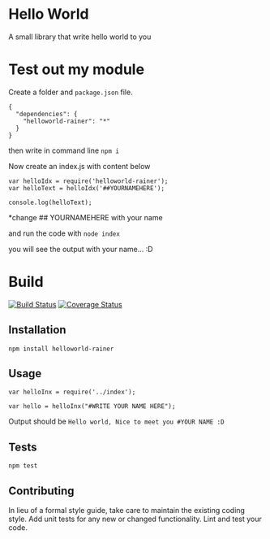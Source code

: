 Hello World
=========
A small library that write hello world to you

# Test out my module
Create a folder and `package.json` file.
`````
{
  "dependencies": {
    "helloworld-rainer": "*"
  }
}
`````

then write in command line
`npm i`

Now create an index.js with content below

````
var helloIdx = require('helloworld-rainer');
var helloText = helloIdx('##YOURNAMEHERE');

console.log(helloText);
````
*change ## YOURNAMEHERE with your name

and run the code with `node index`

you will see the output with your name... :D

# Build

[![Build Status](https://travis-ci.org/rainerregan/hello-world.svg?branch=master)](https://travis-ci.org/rainerregan/hello-world)
[![Coverage Status](https://coveralls.io/repos/github/rainerregan/hello-world/badge.svg?branch=master)](https://coveralls.io/github/rainerregan/hello-world?branch=master)

## Installation

  `npm install helloworld-rainer`

## Usage

    var helloInx = require('../index');
    
    var hello = helloInx("#WRITE YOUR NAME HERE");
  
  
  Output should be `Hello world, Nice to meet you #YOUR NAME :D`


## Tests

  `npm test`

## Contributing

In lieu of a formal style guide, take care to maintain the existing coding style. Add unit tests for any new or changed functionality. Lint and test your code.

